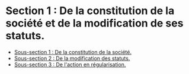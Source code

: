 # Section 1 : De la constitution de la société et de la modification de ses statuts.

- [Sous-section 1 : De la constitution de la société.](sous-section-1)
- [Sous-section 2 : De la modification des statuts.](sous-section-2)
- [Sous-section 3 : De l'action en régularisation.](sous-section-3)
